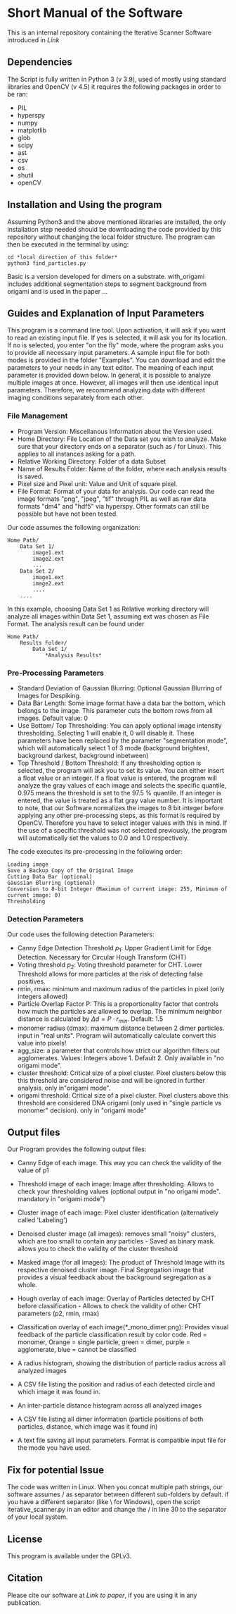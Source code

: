 # Short Manual of the Software

This is an internal repository containing the Iterative Scanner Software introduced in *Link*

## Dependencies

The Script is fully written in Python 3 (v 3.9), used of mostly using standard libraries and OpenCV (v 4.5)
it requires the following packages in order to be ran:

+ PIL
+ hyperspy
+ numpy
+ matplotlib
+ glob
+ scipy
+ ast
+ csv
+ os
+ shutil
+ openCV

## Installation and Using the program

Assuming Python3 and the above mentioned libraries are installed, the only installation step needed should be downloading the code provided by this repository without changing the local folder structure.
The program can then be executed in the terminal by using:

```
cd *local direction of this folder*
python3 find_particles.py
```

Basic is a version developed for dimers on a substrate. with_origami includes additional segmentation steps to segment background from origami and is used in the paper ...

## Guides and Explanation of Input Parameters

This program is a command line tool. Upon activation, it will ask if you want to read an existing input file. If yes is selected, it will ask you for its location. If no is selected, you enter "on the fly" mode, where the program asks you to provide all necessary input parameters. A sample input file for both modes is provided in the folder "Examples". You can download and edit the parameters to your needs in any text editor. The meaning of each input parameter is provided down below. In general, it is possible to analyze multiple images at once. However, all images will then use identical input parameters. Therefore, we recommend analyzing data with different imaging conditions separately from each other.

### File Management
+ Program Version: Miscellanous Information about the Version used.
+ Home Directory: File Location of the Data set you wish to analyze. Make sure that your directory ends on a separator (such as / for Linux). This applies to all instances asking for a path.
+ Relative Working Directory: Folder of a data Subset
+ Name of Results Folder: Name of the folder, where each analysis results is saved.
+ Pixel size and Pixel unit: Value and Unit of square pixel.
+ File Format: Format of your data for analysis. Our code can read the image formats "png", "jpeg", "tif" through PIL as well as raw data formats "dm4" and "hdf5" via hyperspy. Other formats can still be possible but have not been tested.

Our code assumes the following organization: 
```
Home Path/ 
    Data Set 1/  
        image1.ext
        image2.ext
        ...
    Data Set 2/
        image1.ext
        image2.ext
        ....
    ....
```
In this example, choosing Data Set 1 as Relative working directory will analyze all images within Data Set 1, assuming ext was chosen as File Format.
The analysis result can be found under

```
Home Path/ 
    Results Folder/
        Data Set 1/
            *Analysis Results*
```

### Pre-Processing Parameters

+ Standard Deviation of Gaussian Blurring: Optional Gaussian Blurring of Images for Despiking.
+ Data Bar Length: Some image format have a data bar the bottom, which belongs to the image. This parameter cuts the bottom rows from all images. Default value: 0
+ Use Bottom/ Top Thresholding: You can apply optional image intensity thresholding. Selecting 1 will enable it, 0 will disable it. These parameters have been replaced by the parameter "segmentation mode", which will automatically select 1 of 3 mode (background brightest, background darkest, background inbetween)
+ Top Threshold / Bottom Threshold: If any thresholding option is selected, the program will ask you to set its value. You can either insert a float value or an integer. If a float value is entered, the program will analyze the gray values of each image and selects the specific quantile, 0.975 means the threshold is set to the 97.5 % quantile. If an integer is entered, the value is treated as a flat gray value number. It is important to note, that our Software normalizes the images to 8 bit integer before applying any other pre-processing steps, as this format is required by OpenCV. Therefore you have to select integer values with this in mind. If the use of a specific threshold was not selected previously, the program will automatically set the values to 0.0 and 1.0 respectively.

The code executes its pre-processing in the following order:

```
Loading image
Save a Backup Copy of the Original Image
Cutting Data Bar (optional)
Gaussian Blurring (optional)
Conversion to 8-bit Integer (Maximum of current image: 255, Minimum of current image: 0)
Thresholding
```

### Detection Parameters

Our code uses the following detection Parameters:

+ Canny Edge Detection Threshold $`p_1`$: Upper Gradient Limit for Edge Detection. Necessary for Circular Hough Transform (CHT)
+ Voting threshold $`p_2`$: Voting threshold parameter for CHT. Lower Threshold allows for more particles at the risk of detecting false positives. 
+ rmin, rmax: minimum and maximum radius of the particles in pixel (only integers allowed)
+ Particle Overlap Factor P: This is a proportionality factor that controls how much the particles are allowed to overlap. The minimum neighbor distance is calculated by $`\Delta d = P \cdot r_{min}`$. Default: 1.5
+ monomer radius (dmax): maximum distance between 2 dimer particles. input in "real units". Program will automatically calculate convert this value into pixels!
+ agg_size: a parameter that controls how strict our algorithm filters out agglomerates. Values: Integers above 1. Default 2. Only available in "no origami mode".
+ cluster threshold: Critical size of a pixel cluster. Pixel clusters below this this threshold are considered noise and will be ignored in further analysis. only in"origami mode".
+ origami threshold: Critical size of a pixel cluster. Pixel clusters above this threshold are considered DNA origami (only used in "single particle vs monomer" decision). only in "origami mode"


## Output files

Our Program provides the following output files:

+ Canny Edge of each image. This way you can check the validity of the value of p1
+ Threshold image of each image: Image after thresholding. Allows to check your thresholding values (optional output in "no origami mode". mandatory in "origami mode")
+ Cluster image of each image: Pixel cluster identification (alternatively called 'Labeling')
+ Denoised cluster image (all images): removes small "noisy" clusters, which are too small to contain any particles - Saved as binary mask. allows you to check the validity of the cluster threshold
+ Masked image (for all images): The product of Threshold Image with its respective denoised cluster image. Final Segregation image that provides a visual feedback about the background segregation as a whole.
+ Hough overlay of each image: Overlay of Particles detected by CHT before classification - Allows to check the validity of other CHT parameters (p2, rmin, rmax)
+ Classification overlay of each image(*_mono_dimer.png): Provides visual feedback of the particle classification result by color code. Red = monomer, Orange = single particle, green = dimer, purple = agglomerate, blue = cannot be classified

+ A radius histogram, showing the distribution of particle radius across all analyzed images
+ A CSV file listing the position and radius of each detected circle and which image it was found in.
+ An inter-particle distance histogram across all analyzed images
+ A CSV file listing all dimer information (particle positions of both particles, distance, which image was it found in)
+ A text file saving all input parameters. Format is compatible input file for the mode you have used.

## Fix for potential Issue

The code was written in Linux. When you concat multiple path strings, our software assumes / as separator between different sub-folders by default. if you have a different separator (like \ for Windows), open the script iterative_scanner.py in an editor and change the / in line 30 to the separator of your local system.

## License

This program is available under the GPLv3.

## Citation

Please cite our software at *Link to paper*, if you are using it in any publication. 

